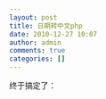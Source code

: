 ```yaml
---
layout: post
title: 日期转中文php
date: 2010-12-27 10:07
author: admin
comments: true
categories: []
---
```

终于搞定了：
<?php
$today = date("Y年m月d日"); 
$ss=str_replace('0','零',$today);
$ss=str_replace('1','一',$ss);
$ss=str_replace('2','二',$ss);
$ss=str_replace('3','三',$ss);
$ss=str_replace('4','四',$ss);
$ss=str_replace('5','五',$ss);
$ss=str_replace('6','六',$ss);
$ss=str_replace('7','七',$ss);
$ss=str_replace('8','八',$ss);
$ss=str_replace('9','九',$ss);
echo $ss;
?>

